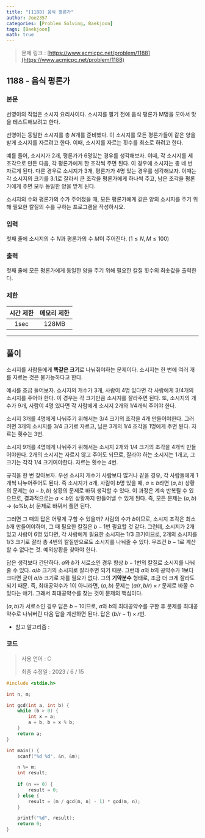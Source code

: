 ```yaml
---
title: "[1188] 음식 평론가"
author: Joe2357
categories: [Problem Solving, Baekjoon]
tags: [Baekjoon]
math: true
---
```


> 문제 링크 : [https://www.acmicpc.net/problem/1188](https://www.acmicpc.net/problem/1188)



## 1188 - 음식 평론가

### 본문

선영이의 직업은 소시지 요리사이다. 소시지를 팔기 전에 음식 평론가 M명을 모아서 맛을 테스트해보려고 한다.

선영이는 동일한 소시지를 총 $N$개를 준비했다. 이 소시지를 모든 평론가들이 같은 양을 받게 소시지를 자르려고 한다. 이때, 소시지를 자르는 횟수를 최소로 하려고 한다.

예를 들어, 소시지가 2개, 평론가가 6명있는 경우를 생각해보자. 이때, 각 소시지를 세 조각으로 만든 다음, 각 평론가에게 한 조각씩 주면 된다. 이 경우에 소시지는 총 네 번 자르게 된다. 다른 경우로 소시지가 3개, 평론가가 4명 있는 경우를 생각해보자. 이때는 각 소시지의 크기를 3:1로 잘라서 큰 조각을 평론가에게 하나씩 주고, 남은 조각을 평론가에게 주면 모두 동일한 양을 받게 된다.

소시지의 수와 평론가의 수가 주어졌을 때, 모든 평론가에게 같은 양의 소시지를 주기 위해 필요한 칼질의 수를 구하는 프로그램을 작성하시오. 



### 입력

첫째 줄에 소시지의 수 $N$과 평론가의 수 $M$이 주어진다. ($1 \leq N, M \leq 100$)



### 출력

첫째 줄에 모든 평론가에게 동일한 양을 주기 위해 필요한 칼질 횟수의 최솟값을 출력한다. 



### 제한

| 시간 제한 | 메모리 제한 |
| :-------: | :---------: |
|   1sec    |    128MB    |

---



## 풀이

소시지를 사람들에게 **똑같은 크기**로 나눠줘야하는 문제이다. 소시지는 한 번에 여러 개를 자르는 것은 불가능하다고 한다.

예시를 조금 들어보자. 소시지의 개수가 3개, 사람이 4명 있다면 각 사람에게 3/4개의 소시지를 주어야 한다. 이 경우는 각 크기만큼 소시지를 잘라주면 된다. 또, 소시지의 개수가 9개, 사람이 4명 있다면 각 사람에게 소시지 2개와 1/4개씩 주어야 한다. 

소시지 3개를 4명에게 나눠주기 위해서는 3/4 크기의 조각을 4개 만들어야한다. 그러려면 3개의 소시지를 3/4 크기로 자르고, 남은 3개의 1/4 조각을 1명에게 주면 된다. 자르는 횟수는 3번.

소시지 9개를 4명에게 나눠주기 위해서는 소시지 2개와 1/4 크기의 조각을 4개씩 만들어야한다. 2개의 소시지는 자르지 않고 주어도 되므로, 잘라야 하는 소시지는 1개고, 그 크기는 각각 1/4 크기여야한다. 자르는 횟수는 4번.

규칙을 한 번 찾아보자. 우선 소시지 개수가 사람보다 많거나 같을 경우, 각 사람들에게 1개씩 나누어주어도 된다. 즉 소시지가 $a$개, 사람이 $b$명 있을 때, $a \geq b$라면 $(a, b)$ 상황의 문제는 $(a-b, b)$ 상황의 문제로 바꿔 생각할 수 있다. 이 과정은 계속 반복될 수 있으므로, 결과적으로는 $a < b$인 상황까지 만들어낼 수 있게 된다. 즉, 모든 문제는 $(a, b) \rightarrow (a \% b, b)$ 문제로 바꿔서 풀면 된다.

그러면 그 때의 답은 어떻게 구할 수 있을까? 사람의 수가 $b$이므로, 소시지 조각은 최소 $b$개 만들어야하며, 그 때 필요한 칼질은 $b-1$번 필요할 것 같다. 그런데, 소시지가 2개 있고 사람이 6명 있다면, 각 사람에게 필요한 소시지는 1/3 크기이므로, 2개의 소시지를 1/3 크기로 잘라 총 4번의 칼질만으로도 소시지를 나눠줄 수 있다. 무조건 $b-1$로 계산할 수 없다는 것. 예외상황을 찾아야 한다.

답은 생각보다 간단하다. $a$와 $b$가 서로소인 경우 항상 $b-1$번의 칼질로 소시지를 나눠줄 수 있다. $a/b$ 크기의 소시지로 잘라주면 되기 때문. 그런데 $a$와 $b$의 공약수가 1보다 크다면 굳이 $a/b$ 크기로 자를 필요가 없다. 그의 **기약분수** 형태로, 조금 더 크게 잘라도 되기 때문. 즉, 최대공약수가 1이 아니라면, $(a, b)$ 문제는 $(a/r, b/r) \times r$ 문제로 바꿀 수 있다는 얘기. 그래서 최대공약수를 찾는 것이 문제의 핵심이다.

$(a, b)$가 서로소인 경우 답은 $b-1$이므로, $a$와 $b$의 최대공약수를 구한 후 문제를 최대공약수로 나눠버린 다음 답을 계산하면 된다. 답은 $(b /r - 1) \times r$번.

- 참고 알고리즘 : 

  

### 코드

> 사용 언어 : C  
>
> 최종 수정일 : 2023 / 6 / 15

```c
#include <stdio.h>

int n, m;

int gcd(int a, int b) {
    while (b > 0) {
        int x = a;
        a = b, b = x % b;
    }
    return a;
}

int main() {
    scanf("%d %d", &n, &m);

    n %= m;
    int result;
    
    if (n == 0) {
        result = 0;
    } else {
        result = (m / gcd(m, n) - 1) * gcd(m, n);
    }

    printf("%d", result);
    return 0;
}
```
